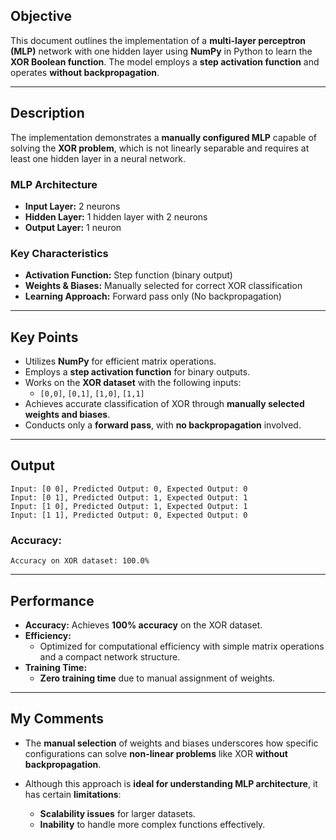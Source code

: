 

## **Objective**

This document outlines the implementation of a **multi-layer perceptron (MLP)** network with one hidden layer using **NumPy** in Python to learn the **XOR Boolean function**. The model employs a **step activation function** and operates **without backpropagation**.

---

## **Description**

The implementation demonstrates a **manually configured MLP** capable of solving the **XOR problem**, which is not linearly separable and requires at least one hidden layer in a neural network.

### **MLP Architecture**

- **Input Layer:** 2 neurons
- **Hidden Layer:** 1 hidden layer with 2 neurons
- **Output Layer:** 1 neuron

### **Key Characteristics**

- **Activation Function:** Step function (binary output)
- **Weights & Biases:** Manually selected for correct XOR classification
- **Learning Approach:** Forward pass only (No backpropagation)

---

## **Key Points**

- Utilizes **NumPy** for efficient matrix operations.
- Employs a **step activation function** for binary outputs.
- Works on the **XOR dataset** with the following inputs:
  - `[0,0]`, `[0,1]`, `[1,0]`, `[1,1]`
- Achieves accurate classification of XOR through **manually selected weights and biases**.
- Conducts only a **forward pass**, with **no backpropagation** involved.

---

## **Output**

```
Input: [0 0], Predicted Output: 0, Expected Output: 0
Input: [0 1], Predicted Output: 1, Expected Output: 1
Input: [1 0], Predicted Output: 1, Expected Output: 1
Input: [1 1], Predicted Output: 0, Expected Output: 0
```

### **Accuracy:**

```
Accuracy on XOR dataset: 100.0%
```

---

## **Performance**

- **Accuracy:** Achieves **100% accuracy** on the XOR dataset.
- **Efficiency:**
  - Optimized for computational efficiency with simple matrix operations and a compact network structure.
- **Training Time:**
  - **Zero training time** due to manual assignment of weights.

---

## **My Comments**

- The **manual selection** of weights and biases underscores how specific configurations can solve **non-linear problems** like XOR **without backpropagation**.

- Although this approach is **ideal for understanding MLP architecture**, it has certain **limitations**:
  - **Scalability issues** for larger datasets.
  - **Inability** to handle more complex functions effectively.




